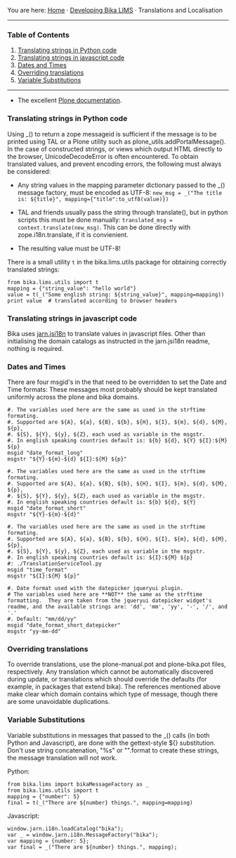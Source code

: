 You are here: [Home](https://github.com/bikalabs/Bika-LIMS/wiki) · [Developing Bika LIMS](https://github.com/bikalabs/Bika-LIMS/wiki/Developing-Bika-LIMS) · Translations and Localisation

***

### Table of Contents
1. [Translating strings in Python code](#translating-strings-in-python-code)
2. [Translating strings in javascript code](#translating-strings-in-javascript-code)
3. [Dates and Times](#dates-and-times)
4. [Overriding translations](#overriding-translations)
5. [Variable Substitutions](#variable-substitutions)

***

- The excellent [Plone documentation](http://docs.plone.org/develop/plone/i18n/internationalisation.html).

### Translating strings in Python code

Using _() to return a zope messageid is sufficient if the message is to be printed using TAL or a Plone utility such as plone_utils.addPortalMessage().  In the case of constructed strings, or views which output HTML directly to the browser, UnicodeDecodeError is often encountered.  To obtain translated values, and prevent encoding errors, the following must always be considered:

- Any string values in the mapping parameter dictionary passed to the _() message factory, must be encoded as UTF-8: `new_msg = _("The title is: ${title}", mapping={"title":to_utf8(value)})`

- TAL and friends usually pass the string through translate(), but in python scripts this must be done manually: `translated_msg = context.translate(new_msg)`.  This can be done directly with zope.i18n.translate, if it is convienient.

- The resulting value must be UTF-8!

There is a small utility `t` in the bika.lims.utils package for obtaining correctly translated strings:

```
from bika.lims.utils import t
mapping = {"string_value": "hello world"}
value = t(_("Some english string: ${string_value}", mapping=mapping))
print value  # translated according to browser headers 
```

### Translating strings in javascript code

Bika uses [jarn.jsi18n](https://github.com/ggozad/jarn.jsi18n) to translate values in javascript files.  Other than initialising the domain catalogs as instructed in the jarn.jsi18n readme, nothing is required.  

### Dates and Times

There are four msgid's in the that need to be overridden to set the Date and Time formats: These messages most probably should be kept translated uniformly across the plone and bika domains.

```
#. The variables used here are the same as used in the strftime formating.
#. Supported are ${A}, ${a}, ${B}, ${b}, ${H}, ${I}, ${m}, ${d}, ${M}, ${p},
#. ${S}, ${Y}, ${y}, ${Z}, each used as variable in the msgstr.
#. In english speaking countries default is: ${b} ${d}, ${Y} ${I}:${M} ${p}
msgid "date_format_long"
msgstr "${Y}-${m}-${d} ${I}:${M} ${p}"

#. The variables used here are the same as used in the strftime formating.
#. Supported are ${A}, ${a}, ${B}, ${b}, ${H}, ${I}, ${m}, ${d}, ${M}, ${p},
#. ${S}, ${Y}, ${y}, ${Z}, each used as variable in the msgstr.
#. In english speaking countries default is: ${b} ${d}, ${Y}
msgid "date_format_short"
msgstr "${Y}-${m}-${d}"

#. The variables used here are the same as used in the strftime formating.
#. Supported are ${A}, ${a}, ${B}, ${b}, ${H}, ${I}, ${m}, ${d}, ${M}, ${p},
#. ${S}, ${Y}, ${y}, ${Z}, each used as variable in the msgstr.
#. In english speaking countries default is: ${I}:${M} ${p}
#: ./TranslationServiceTool.py
msgid "time_format"
msgstr "${I}:${M} ${p}"

#. Date format used with the datepicker jqueryui plugin.
# The variables used here are **NOT** the same as the strftime formatting.  They are taken from the jqueryui datepicker widget's readme, and the available strings are: 'dd', 'mm', 'yy', '-', '/', and '.'
#. Default: "mm/dd/yy"
msgid "date_format_short_datepicker"
msgstr "yy-mm-dd"
```

### Overriding translations

To override translations, use the plone-manual.pot and plone-bika.pot files, respectively.  Any translation which cannot be automatically discovered during update, or translations which should override the defaults (for example, in packages that extend bika).  The references mentioned above make clear which domain contains which type of message, though there are some unavoidable duplications. 

### Variable Substitutions

Variable substitutions in messages that passed to the _() calls (in both Python and Javascript), are done with the gettext-style ${} substitution.  Don't use string concatenation, "%s" or "".format to create these strings, the message translation will not work.

Python:

    from bika.lims import bikaMessageFactory as _
    from bika.lims.utils import t
    mapping = {"number": 5}
    final = t(_("There are ${number} things.", mapping=mapping)

Javascript:

    window.jarn.i18n.loadCatalog("bika");
    var _ = window.jarn.i18n.MessageFactory("bika");   
    var mapping = {number: 5};
    var final = _("There are ${number} things.", mapping);
